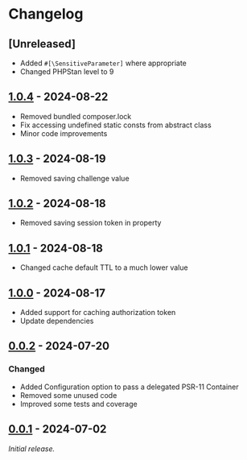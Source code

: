 # Changelog

## [Unreleased]

- Added `#[\SensitiveParameter]` where appropriate
- Changed PHPStan level to 9

## [1.0.4] - 2024-08-22

- Removed bundled composer.lock
- Fix accessing undefined static consts from abstract class
- Minor code improvements

## [1.0.3] - 2024-08-19

- Removed saving challenge value

## [1.0.2] - 2024-08-18

- Removed saving session token in property

## [1.0.1] - 2024-08-18

- Changed cache default TTL to a much lower value

## [1.0.0] - 2024-08-17

- Added support for caching authorization token
- Update dependencies

## [0.0.2] - 2024-07-20

### Changed

- Added Configuration option to pass a delegated PSR-11 Container
- Removed some unused code
- Improved some tests and coverage

## [0.0.1] - 2024-07-02

_Initial release._

[1.0.4]: https://github.com/madpilot78/FreeBoxPHP/releases/tag/v1.0.4
[1.0.3]: https://github.com/madpilot78/FreeBoxPHP/releases/tag/v1.0.3
[1.0.2]: https://github.com/madpilot78/FreeBoxPHP/releases/tag/v1.0.2
[1.0.1]: https://github.com/madpilot78/FreeBoxPHP/releases/tag/v1.0.1
[1.0.0]: https://github.com/madpilot78/FreeBoxPHP/releases/tag/v1.0.0
[0.0.2]: https://github.com/madpilot78/FreeBoxPHP/releases/tag/v0.0.2
[0.0.1]: https://github.com/madpilot78/FreeBoxPHP/releases/tag/v0.0.1
